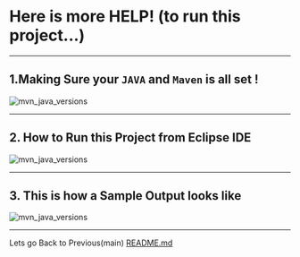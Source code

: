 # Here is more HELP! (to run this project...)

---
## 1.Making Sure your `JAVA` and `Maven` is all set !

![mvn_java_versions](mvn_java_versions.png)

---
## 2. How to Run this Project from Eclipse IDE

![mvn_java_versions](HowToRun_Framework.png)

---
## 3. This is how a Sample Output looks like

![mvn_java_versions](SampleRunWithOutput.png)

--- 

Lets go Back to Previous(main) [README.md]

[\\]: <> (This is a commented section and should not be visible in README file)

[README.md]: <../README.md>